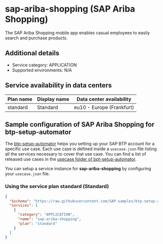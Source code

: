 # sap-ariba-shopping (SAP Ariba Shopping)

The SAP Ariba Shopping mobile app enables casual employees to easily search and purchase products.

## Additional details
- Service category: APPLICATION
- Supported environments: N/A


## Service availability in data centers

| Plan name | Display name | Data center availability  |
|------|----------------|---------------------------|
|  standard  |  Standard  | eu10 - Europe (Frankfurt)  |

## Sample configuration of **SAP Ariba Shopping** for btp-setup-automator

The [btp-setup-automator](https://github.com/SAP-samples/btp-setup-automator) helps you setting up your SAP BTP account for a specific use case. Each use case is defined inside a `usecase.json` file listing all the services necessary to cover that use case. You can find a list of released use cases in the [usecase folder of bpt-setup-automator](https://github.com/SAP-samples/btp-setup-automator/tree/main/usecases).

You can setup a service instance for **sap-ariba-shopping** by configuring your `usecase.json` file.

### Using the service plan **standard** (Standard)

```json
{
  "$schema": "https://raw.githubusercontent.com/SAP-samples/btp-setup-automator/main/libs/btpsa-usecase.json",
  "services": [
    {
      "category": "APPLICATION",
      "name": "sap-ariba-shopping",
      "plan": "standard"
    }
  ]
}
```
